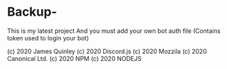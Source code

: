 # Backup-
This is my latest project
And you must add your own bot auth file (Contains token used to login your bot)

(c) 2020 James Quinley 
(c) 2020 Discord.js
(c) 2020 Mozzila 
(c) 2020 Canonical Ltd.
(c) 2020 NPM 
(c) 2020 NODEJS

